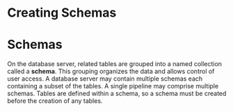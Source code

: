 # Creating Schemas

# Schemas

On the database server, related tables are grouped into a named
collection called a **schema**. This grouping organizes the data and
allows control of user access. A database server may contain multiple
schemas each containing a subset of the tables. A single pipeline may
comprise multiple schemas. Tables are defined within a schema, so a
schema must be created before the creation of any tables.

